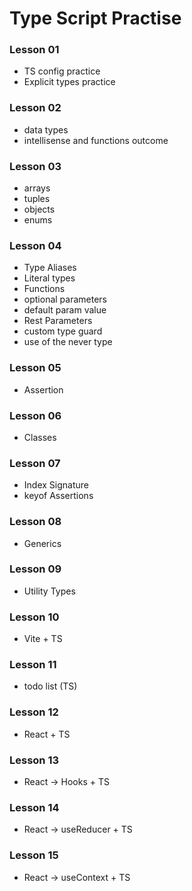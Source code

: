 # Type Script Practise

### Lesson 01

- TS config practice
- Explicit types practice

### Lesson 02

- data types
- intellisense and functions outcome

### Lesson 03

- arrays
- tuples
- objects
- enums

### Lesson 04

- Type Aliases
- Literal types
- Functions
- optional parameters
- default param value
- Rest Parameters
- custom type guard
- use of the never type

### Lesson 05

- Assertion

### Lesson 06

- Classes

### Lesson 07

- Index Signature
- keyof Assertions

### Lesson 08

- Generics

### Lesson 09

- Utility Types

### Lesson 10

- Vite + TS

### Lesson 11

- todo list (TS)

### Lesson 12

- React + TS

### Lesson 13

- React -> Hooks + TS

### Lesson 14

- React -> useReducer + TS

### Lesson 15

- React -> useContext + TS
